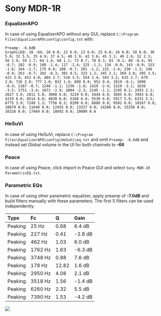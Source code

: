 # Sony MDR-1R

### EqualizerAPO
In case of using EqualizerAPO without any GUI, replace `C:\Program Files\EqualizerAPO\config\config.txt`
with:
```
Preamp: -6.6dB
GraphicEQ: 10 -84; 20 6.0; 22 6.0; 23 6.0; 25 6.0; 26 6.0; 28 6.0; 30 5.9; 32 5.5; 35 4.9; 37 4.5; 40 3.9; 42 3.6; 45 3.1; 49 2.6; 52 2.3; 56 1.9; 59 1.7; 64 1.4; 68 1.1; 73 0.7; 78 0.3; 83 -0.1; 89 -0.4; 95 -0.7; 102 -0.9; 109 -1.4; 117 -1.4; 125 -1.2; 134 -0.9; 143 -0.9; 153 -1.6; 164 -1.7; 175 0.0; 188 -0.7; 201 -1.2; 215 -1.4; 230 -1.3; 246 -0.9; 263 -0.7; 282 -0.3; 301 0.5; 323 1.2; 345 2.1; 369 3.0; 395 3.5; 423 3.9; 452 4.0; 484 3.7; 518 3.5; 554 3.4; 593 3.2; 635 2.7; 679 2.0; 726 2.0; 777 2.0; 832 1.4; 890 0.9; 952 0.4; 1019 -0.1; 1090 -0.4; 1167 -0.7; 1248 -1.1; 1336 -1.8; 1429 -2.4; 1529 -3.1; 1636 -3.5; 1751 -3.4; 1873 -2.9; 2004 -2.3; 2145 -1.1; 2295 0.2; 2455 2.1; 2627 3.6; 2811 5.0; 3008 6.0; 3219 6.0; 3444 6.0; 3685 6.0; 3943 6.0; 4219 6.0; 4514 6.0; 4830 6.0; 5168 6.0; 5530 6.0; 5917 5.9; 6331 5.5; 6775 3.9; 7249 1.3; 7756 0.3; 8299 0.0; 8880 0.0; 9502 0.0; 10167 0.0; 10879 0.0; 11640 0.0; 12455 0.0; 13327 0.0; 14260 0.0; 15258 0.0; 16326 0.0; 17469 0.0; 18692 0.0; 20000 0.0
```

### HeSuVi
In case of using HeSuVi, replace `C:\Program Files\EqualizerAPO\config\HeSuVi\eq.txt` and omit `Preamp:
-6.6dB` and instead set Global volume in the UI for both channels to **-66**

### Peace
In case of using Peace, click *Import* in Peace GUI and select `Sony MDR-1R ParametricEQ.txt`.

### Parametric EQs
In case of using other parametric equalizer, apply preamp of **-7.0dB** and build filters manually with
these parameters. The first 5 filters can be used independently.

| Type    | Fc      |     Q | Gain    |
|:--------|:--------|:------|:--------|
| Peaking | 25 Hz   |  0.68 | 6.4 dB  |
| Peaking | 227 Hz  |  0.41 | -2.8 dB |
| Peaking | 462 Hz  |  1.03 | 6.0 dB  |
| Peaking | 1762 Hz |  1.63 | -6.3 dB |
| Peaking | 3748 Hz |  0.88 | 7.6 dB  |
| Peaking | 178 Hz  | 12.82 | 1.6 dB  |
| Peaking | 2950 Hz |  4.08 | 2.1 dB  |
| Peaking | 3518 Hz |  1.56 | -1.4 dB |
| Peaking | 6260 Hz |  2.32 | 5.5 dB  |
| Peaking | 7390 Hz |  1.53 | -4.2 dB |

![](https://raw.githubusercontent.com/jaakkopasanen/AutoEq/master/results/innerfidelity/sbaf-serious/Sony%20MDR-1R/Sony%20MDR-1R.png)
